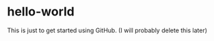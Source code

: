 hello-world
===========

This is just to get started using GitHub.
(I will probably delete this later)
